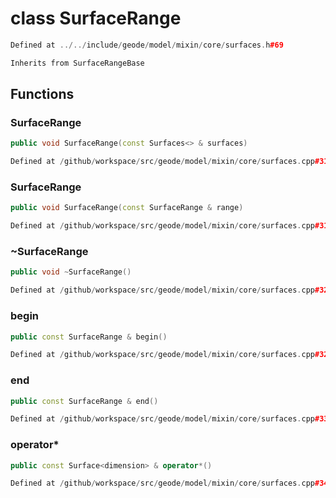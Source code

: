 # class SurfaceRange

```cpp
Defined at ../../include/geode/model/mixin/core/surfaces.h#69
```

```cpp
Inherits from SurfaceRangeBase
```



## Functions

### SurfaceRange

```cpp
public void SurfaceRange(const Surfaces<> & surfaces)
```

```cpp
Defined at /github/workspace/src/geode/model/mixin/core/surfaces.cpp#310
```

### SurfaceRange

```cpp
public void SurfaceRange(const SurfaceRange & range)
```

```cpp
Defined at /github/workspace/src/geode/model/mixin/core/surfaces.cpp#317
```

### ~SurfaceRange

```cpp
public void ~SurfaceRange()
```

```cpp
Defined at /github/workspace/src/geode/model/mixin/core/surfaces.cpp#324
```

### begin

```cpp
public const SurfaceRange & begin()
```

```cpp
Defined at /github/workspace/src/geode/model/mixin/core/surfaces.cpp#329
```

### end

```cpp
public const SurfaceRange & end()
```

```cpp
Defined at /github/workspace/src/geode/model/mixin/core/surfaces.cpp#336
```

### operator*

```cpp
public const Surface<dimension> & operator*()
```

```cpp
Defined at /github/workspace/src/geode/model/mixin/core/surfaces.cpp#342
```



